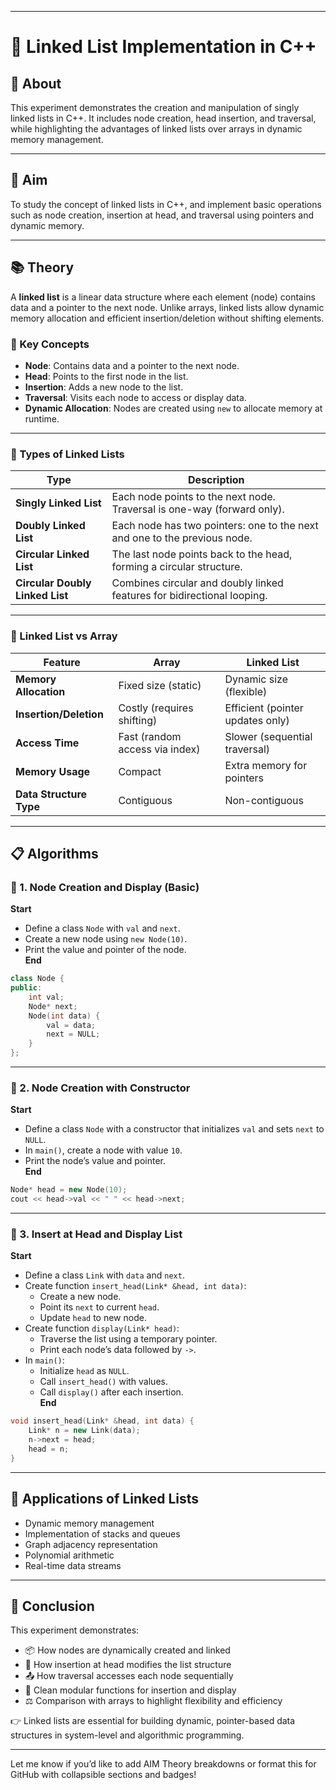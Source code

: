 

---

# 🔗 Linked List Implementation in C++

## 📘 About  
This experiment demonstrates the creation and manipulation of singly linked lists in C++. It includes node creation, head insertion, and traversal, while highlighting the advantages of linked lists over arrays in dynamic memory management.

---

## 🎯 Aim  
To study the concept of linked lists in C++, and implement basic operations such as node creation, insertion at head, and traversal using pointers and dynamic memory.

---

## 📚 Theory  
A **linked list** is a linear data structure where each element (node) contains data and a pointer to the next node. Unlike arrays, linked lists allow dynamic memory allocation and efficient insertion/deletion without shifting elements.

### 🔑 Key Concepts  
- **Node**: Contains data and a pointer to the next node.  
- **Head**: Points to the first node in the list.  
- **Insertion**: Adds a new node to the list.  
- **Traversal**: Visits each node to access or display data.  
- **Dynamic Allocation**: Nodes are created using `new` to allocate memory at runtime.
  
---

### 🧬 Types of Linked Lists

| Type                          | Description                                                                 |
|-------------------------------|-----------------------------------------------------------------------------|
| **Singly Linked List**        | Each node points to the next node. Traversal is one-way (forward only).     |
| **Doubly Linked List**        | Each node has two pointers: one to the next and one to the previous node.   |
| **Circular Linked List**      | The last node points back to the head, forming a circular structure.        |
| **Circular Doubly Linked List** | Combines circular and doubly linked features for bidirectional looping.     |

---

### 🔁 Linked List vs Array

| Feature               | Array                          | Linked List                         |
|-----------------------|--------------------------------|-------------------------------------|
| **Memory Allocation** | Fixed size (static)            | Dynamic size (flexible)             |
| **Insertion/Deletion**| Costly (requires shifting)     | Efficient (pointer updates only)    |
| **Access Time**       | Fast (random access via index) | Slower (sequential traversal)       |
| **Memory Usage**      | Compact                        | Extra memory for pointers           |
| **Data Structure Type**| Contiguous                    | Non-contiguous                      |

---

## 📋 Algorithms

### 🧾 1. Node Creation and Display (Basic)

**Start**  
- Define a class `Node` with `val` and `next`.  
- Create a new node using `new Node(10)`.  
- Print the value and pointer of the node.  
**End**

```cpp
class Node {
public:
    int val;
    Node* next;
    Node(int data) {
        val = data;
        next = NULL;
    }
};
```

---

### 🧾 2. Node Creation with Constructor

**Start**  
- Define a class `Node` with a constructor that initializes `val` and sets `next` to `NULL`.  
- In `main()`, create a node with value `10`.  
- Print the node’s value and pointer.  
**End**

```cpp
Node* head = new Node(10);
cout << head->val << " " << head->next;
```

---

### 🧾 3. Insert at Head and Display List

**Start**  
- Define a class `Link` with `data` and `next`.  
- Create function `insert_head(Link* &head, int data)`:
  - Create a new node.
  - Point its `next` to current `head`.
  - Update `head` to new node.
- Create function `display(Link* head)`:
  - Traverse the list using a temporary pointer.
  - Print each node’s data followed by `->`.
- In `main()`:
  - Initialize `head` as `NULL`.
  - Call `insert_head()` with values.
  - Call `display()` after each insertion.  
**End**

```cpp
void insert_head(Link* &head, int data) {
    Link* n = new Link(data);
    n->next = head;
    head = n;
}
```

---

## 🚀 Applications of Linked Lists

- Dynamic memory management  
- Implementation of stacks and queues  
- Graph adjacency representation  
- Polynomial arithmetic  
- Real-time data streams

---

## 🧠 Conclusion

This experiment demonstrates:

- 📦 How nodes are dynamically created and linked  
- 🔁 How insertion at head modifies the list structure  
- 📤 How traversal accesses each node sequentially  
- 🧼 Clean modular functions for insertion and display  
- ⚖️ Comparison with arrays to highlight flexibility and efficiency

👉 Linked lists are essential for building dynamic, pointer-based data structures in system-level and algorithmic programming.

---

Let me know if you’d like to add AIM Theory breakdowns or format this for GitHub with collapsible sections and badges!
